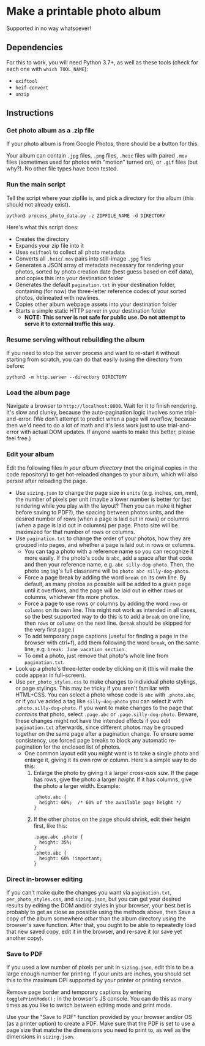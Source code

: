 # Make a printable photo album

Supported in no way whatsoever!

## Dependencies

For this to work, you will need Python 3.7+, as well as these tools (check for
each one with `which TOOL_NAME`):

* `exiftool`
* `heif-convert`
* `unzip`

## Instructions

### Get photo album as a .zip file

If your photo album is from Google Photos, there should be a button for this.

Your album can contain `.jpg` files, `.png` files, `.heic` files with paired `.mov` files (sometimes
used for photos with "motion" turned on), or `.gif` files (but why?). No other
file types have been tested.

### Run the main script

Tell the script where your zipfile is, and pick a directory for the album (this should not
already exist).

```
python3 process_photo_data.py -z ZIPFILE_NAME -d DIRECTORY
```

Here's what this script does:

* Creates the directory
* Expands your zip file into it
* Uses `exiftool` to collect all photo metadata
* Converts all `.heic`/`.mov` pairs into still-image `.jpg` files
* Generates a JSON array of metadata necessary for rendering your photos, sorted
  by photo creation date (best guess based on exif data), and copies this into
  your destination folder
* Generates the default `pagination.txt` in your destination folder, containing
  (for now) the three-letter reference codes of your sorted photos, delineated
  with newlines.
* Copies other album webpage assets into your destination folder
* Starts a simple static HTTP server in your destination folder
  * **NOTE: This server is not safe for public use. Do not attempt to serve it
    to external traffic this way.**
    
### Resume serving without rebuilding the album

If you need to stop the server process and want to re-start it without starting from scratch, you can do that easily (using the directory from before:

```
python3 -m http.server --directory DIRECTORY
```

### Load the album page

Navigate a browser to `http://localhost:8000`. Wait for it to finish rendering.
It's slow and clunky, because the auto-pagination logic involves some
trial-and-error. (We don't attempt to predict when a page will overflow, because
then we'd need to do a lot of math and it's less work just to use
trial-and-error with actual DOM updates. If anyone wants to make this better,
please feel free.)

### Edit your album

Edit the following files *in your album directory* (not the original copies in
the code repository) to get hot-reloaded changes to your album, which will also
persist after reloading the page.

* Use `sizing.json` to change the page size in `units` (e.g. inches, cm, mm), the
  number of pixels per unit (maybe a lower number is better for fast rendering
  while you play with the layout? Then you can make it higher before saving to
  PDF?), the spacing between photos units, and the desired number of rows (when a
  page is laid out in rows) or columns (when a page is laid out in columns) per
  page. Photo size will be maximized for that number of rows or columns.
* Use `pagination.txt` to change the order of your photos, how they are grouped
  into pages, and whether a page is laid out in rows or columns.
  * You can tag a photo with a reference name so you can recognize it more
    easily. If the photo's code is `abc`, add a space after that code and then
    your reference name, e.g. `abc silly-dog-photo`. Then, the photo `img` tag's full
    classname will be `photo abc silly-dog-photo`.
  * Force a page break by adding the word `break` on its own line. By default,
    as many photos as possible will be added to a given page until it overflows,
    and the page will be laid out in either rows or columns, whichever fits more
    photos.
  * Force a page to use rows or columns by adding the word `rows` or `columns`
    on its own line. This might not work as intended in all cases, so the best
    supported way to do this is to add a `break` on one line, then `rows` or
    `columns` on the next line. (`break` should be skipped for the very first page.)
  * To add temporary page captions (useful for finding a page in the browser
    with ctrl+f), add them following the word `break`, on the same line, e.g.
    `break: June vacation section`.
  * To omit a photo, just remove that photo's whole line from `pagination.txt`.
* Look up a photo's three-letter code by clicking on it (this will make the code
  appear in full-screen).
* Use `per_photo_styles.css` to make changes to individual photo stylings, or
  page stylings. This may be tricky if you aren't familiar with HTML+CSS. You
  can select a photo whose code is `abc` with `.photo.abc`, or if you've added a
  tag like `silly-dog-photo` you can select it with `.photo.silly-dog-photo`. If
  you want to make changes to the page that *contains* that photo, select
  `.page.abc` or `.page.silly-dog-photo`. Beware, these changes might not have the
  intended effects if you edit `pagination.txt` afterwards, since different photos
  may be grouped together on the same page after a pagination change. To ensure
  some consistency, use forced page breaks to block any automatic re-pagination
  for the enclosed list of photos.
  * One common layout edit you might want is to take a single photo and enlarge
    it, giving it its own row or column. Here's a simple way to do this:
    1. Enlarge the photo by giving it a larger *cross-axis size*. If the page
       has rows, give the photo a larger *height*. If it has columns, give the
       photo a larger width. Example:
       ```
       .photo.abc {
         height: 60%;  /* 60% of the available page height */
       }
       ```
    2. If the other photos on the page should shrink, edit their height first,
       like this:
       ```
       .page.abc .photo {
         height: 35%;
       }
       .photo.abc {
         height: 60% !important;
       }
       ```

### Direct in-browser editing

If you can't make quite the changes you want via `pagination.txt`,
`per_photo_styles.css`, and `sizing.json`, but you can get your desired results
by editing the DOM and/or styles in your browser, your best bet is probably to
get as close as possible using the methods above, then Save a copy of the album
somewhere *other* than the album directory using the browser's save function.
After that, you ought to be able to repeatedly load that new saved copy, edit it
in the browser, and re-save it (or save yet another copy).

### Save to PDF

If you used a low number of pixels per unit in `sizing.json`, edit this to be a
large enough number for printing. If your units are inches, you should set this
to the maximum DPI supported by your printer or printing service.

Remove page border and temporary captions by entering `togglePrintMode();` in
the browser's JS console. You can do this as many times as you like to switch
between editing mode and print mode.

Use your the "Save to PDF" function provided by your browser and/or OS (as a
printer option) to create a PDF. Make sure that the PDF is set to use a page
size that matche the dimensions you need to print to, as well as the dimensions
in `sizing.json`.
